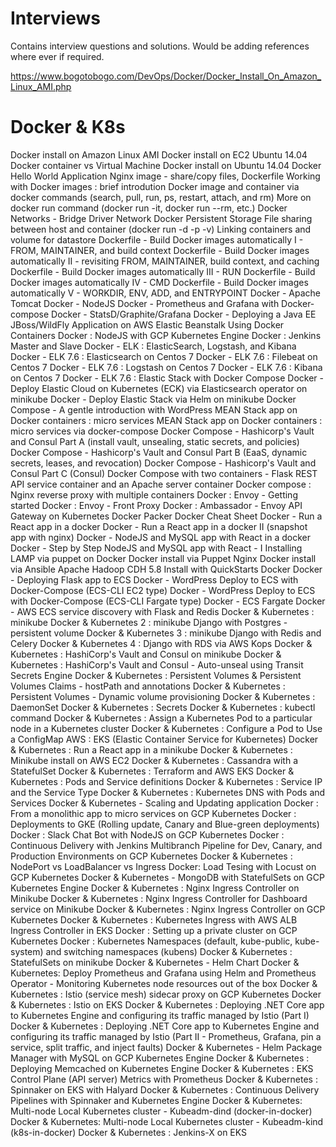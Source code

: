 # Interviews

Contains interview questions and solutions.
Would be adding references where ever if required.

https://www.bogotobogo.com/DevOps/Docker/Docker_Install_On_Amazon_Linux_AMI.php


# Docker & K8s
Docker install on Amazon Linux AMI
Docker install on EC2 Ubuntu 14.04
Docker container vs Virtual Machine
Docker install on Ubuntu 14.04
Docker Hello World Application
Nginx image - share/copy files, Dockerfile
Working with Docker images : brief introdution
Docker image and container via docker commands (search, pull, run, ps, restart, attach, and rm)
More on docker run command (docker run -it, docker run --rm, etc.)
Docker Networks - Bridge Driver Network
Docker Persistent Storage
File sharing between host and container (docker run -d -p -v)
Linking containers and volume for datastore
Dockerfile - Build Docker images automatically I - FROM, MAINTAINER, and build context
Dockerfile - Build Docker images automatically II - revisiting FROM, MAINTAINER, build context, and caching
Dockerfile - Build Docker images automatically III - RUN
Dockerfile - Build Docker images automatically IV - CMD
Dockerfile - Build Docker images automatically V - WORKDIR, ENV, ADD, and ENTRYPOINT
Docker - Apache Tomcat
Docker - NodeJS
Docker - Prometheus and Grafana with Docker-compose
Docker - StatsD/Graphite/Grafana
Docker - Deploying a Java EE JBoss/WildFly Application on AWS Elastic Beanstalk Using Docker Containers
Docker : NodeJS with GCP Kubernetes Engine
Docker : Jenkins Master and Slave
Docker - ELK : ElasticSearch, Logstash, and Kibana
Docker - ELK 7.6 : Elasticsearch on Centos 7
Docker - ELK 7.6 : Filebeat on Centos 7
Docker - ELK 7.6 : Logstash on Centos 7
Docker - ELK 7.6 : Kibana on Centos 7
Docker - ELK 7.6 : Elastic Stack with Docker Compose
Docker - Deploy Elastic Cloud on Kubernetes (ECK) via Elasticsearch operator on minikube
Docker - Deploy Elastic Stack via Helm on minikube
Docker Compose - A gentle introduction with WordPress
MEAN Stack app on Docker containers : micro services
MEAN Stack app on Docker containers : micro services via docker-compose
Docker Compose - Hashicorp's Vault and Consul Part A (install vault, unsealing, static secrets, and policies)
Docker Compose - Hashicorp's Vault and Consul Part B (EaaS, dynamic secrets, leases, and revocation)
Docker Compose - Hashicorp's Vault and Consul Part C (Consul)
Docker Compose with two containers - Flask REST API service container and an Apache server container
Docker compose : Nginx reverse proxy with multiple containers
Docker : Envoy - Getting started
Docker : Envoy - Front Proxy
Docker : Ambassador - Envoy API Gateway on Kubernetes
Docker Packer
Docker Cheat Sheet
Docker - Run a React app in a docker
Docker - Run a React app in a docker II (snapshot app with nginx)
Docker - NodeJS and MySQL app with React in a docker
Docker - Step by Step NodeJS and MySQL app with React - I
Installing LAMP via puppet on Docker
Docker install via Puppet
Nginx Docker install via Ansible
Apache Hadoop CDH 5.8 Install with QuickStarts Docker
Docker - Deploying Flask app to ECS
Docker - WordPress Deploy to ECS with Docker-Compose (ECS-CLI EC2 type)
Docker - WordPress Deploy to ECS with Docker-Compose (ECS-CLI Fargate type)
Docker - ECS Fargate
Docker - AWS ECS service discovery with Flask and Redis
Docker & Kubernetes : minikube
Docker & Kubernetes 2 : minikube Django with Postgres - persistent volume
Docker & Kubernetes 3 : minikube Django with Redis and Celery
Docker & Kubernetes 4 : Django with RDS via AWS Kops
Docker & Kubernetes : HashiCorp's Vault and Consul on minikube
Docker & Kubernetes : HashiCorp's Vault and Consul - Auto-unseal using Transit Secrets Engine
Docker & Kubernetes : Persistent Volumes & Persistent Volumes Claims - hostPath and annotations
Docker & Kubernetes : Persistent Volumes - Dynamic volume provisioning
Docker & Kubernetes : DaemonSet
Docker & Kubernetes : Secrets
Docker & Kubernetes : kubectl command
Docker & Kubernetes : Assign a Kubernetes Pod to a particular node in a Kubernetes cluster
Docker & Kubernetes : Configure a Pod to Use a ConfigMap
AWS : EKS (Elastic Container Service for Kubernetes)
Docker & Kubernetes : Run a React app in a minikube
Docker & Kubernetes : Minikube install on AWS EC2
Docker & Kubernetes : Cassandra with a StatefulSet
Docker & Kubernetes : Terraform and AWS EKS
Docker & Kubernetes : Pods and Service definitions
Docker & Kubernetes : Service IP and the Service Type
Docker & Kubernetes : Kubernetes DNS with Pods and Services
Docker & Kubernetes - Scaling and Updating application
Docker : From a monolithic app to micro services on GCP Kubernetes
Docker : Deployments to GKE (Rolling update, Canary and Blue-green deployments)
Docker : Slack Chat Bot with NodeJS on GCP Kubernetes
Docker : Continuous Delivery with Jenkins Multibranch Pipeline for Dev, Canary, and Production Environments on GCP Kubernetes
Docker & Kubernetes : NodePort vs LoadBalancer vs Ingress
Docker: Load Tesing with Locust on GCP Kubernetes
Docker & Kubernetes - MongoDB with StatefulSets on GCP Kubernetes Engine
Docker & Kubernetes : Nginx Ingress Controller on Minikube
Docker & Kubernetes : Nginx Ingress Controller for Dashboard service on Minikube
Docker & Kubernetes : Nginx Ingress Controller on GCP Kubernetes
Docker & Kubernetes : Kubernetes Ingress with AWS ALB Ingress Controller in EKS
Docker : Setting up a private cluster on GCP Kubernetes
Docker : Kubernetes Namespaces (default, kube-public, kube-system) and switching namespaces (kubens)
Docker & Kubernetes : StatefulSets on minikube
Docker & Kubernetes - Helm Chart
Docker & Kubernetes: Deploy Prometheus and Grafana using Helm and Prometheus Operator - Monitoring Kubernetes node resources out of the box
Docker & Kubernetes : Istio (service mesh) sidecar proxy on GCP Kubernetes
Docker & Kubernetes : Istio on EKS
Docker & Kubernetes : Deploying .NET Core app to Kubernetes Engine and configuring its traffic managed by Istio (Part I)
Docker & Kubernetes : Deploying .NET Core app to Kubernetes Engine and configuring its traffic managed by Istio (Part II - Prometheus, Grafana, pin a service, split traffic, and inject faults)
Docker & Kubernetes - Helm Package Manager with MySQL on GCP Kubernetes Engine
Docker & Kubernetes : Deploying Memcached on Kubernetes Engine
Docker & Kubernetes : EKS Control Plane (API server) Metrics with Prometheus
Docker & Kubernetes : Spinnaker on EKS with Halyard
Docker & Kubernetes : Continuous Delivery Pipelines with Spinnaker and Kubernetes Engine
Docker & Kubernetes: Multi-node Local Kubernetes cluster - Kubeadm-dind (docker-in-docker)
Docker & Kubernetes: Multi-node Local Kubernetes cluster - Kubeadm-kind (k8s-in-docker)
Docker & Kubernetes : Jenkins-X on EKS
